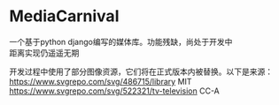 # MediaCarnival
一个基于python django编写的媒体库。功能残缺，尚处于开发中 <br>
距离实现仍遥遥无期<br>

开发过程中使用了部分图像资源，它们将在正式版本内被替换。以下是来源： <br>
https://www.svgrepo.com/svg/486715/library MIT<br>
https://www.svgrepo.com/svg/522321/tv-television  CC-A<br>